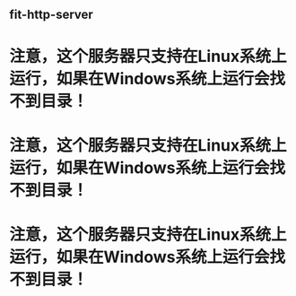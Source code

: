 ## fit-http-server

# 注意，这个服务器只支持在Linux系统上运行，如果在Windows系统上运行会找不到目录！

# 注意，这个服务器只支持在Linux系统上运行，如果在Windows系统上运行会找不到目录！

# 注意，这个服务器只支持在Linux系统上运行，如果在Windows系统上运行会找不到目录！

